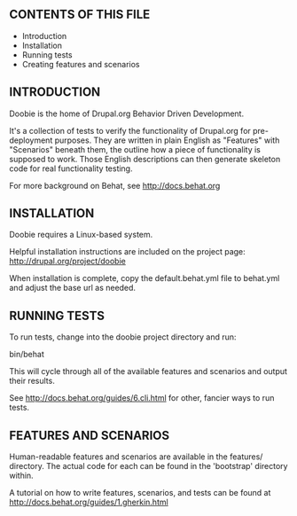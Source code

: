 
CONTENTS OF THIS FILE
---------------------

 * Introduction
 * Installation
 * Running tests
 * Creating features and scenarios

INTRODUCTION
------------
Doobie is the home of Drupal.org Behavior Driven Development.

It's a collection of tests to verify the functionality of Drupal.org for pre-
deployment purposes. They are written in plain English as "Features" with
"Scenarios" beneath them, the outline how a piece of functionality is supposed
to work. Those English descriptions can then generate skeleton code for real
functionality testing.

For more background on Behat, see http://docs.behat.org

INSTALLATION
------------
Doobie requires a Linux-based system.

Helpful installation instructions are included on the project page:
http://drupal.org/project/doobie

When installation is complete, copy the default.behat.yml file to behat.yml and adjust the base url as needed.

RUNNING TESTS
-------------
To run tests, change into the doobie project directory and run:

bin/behat

This will cycle through all of the available features and scenarios and output
their results.

See http://docs.behat.org/guides/6.cli.html for other, fancier ways to run tests.

FEATURES AND SCENARIOS
----------------------
Human-readable features and scenarios are available in the features/ directory.
The actual code for each can be found in the 'bootstrap' directory within.

A tutorial on how to write features, scenarios, and tests can be found at http://docs.behat.org/guides/1.gherkin.html
